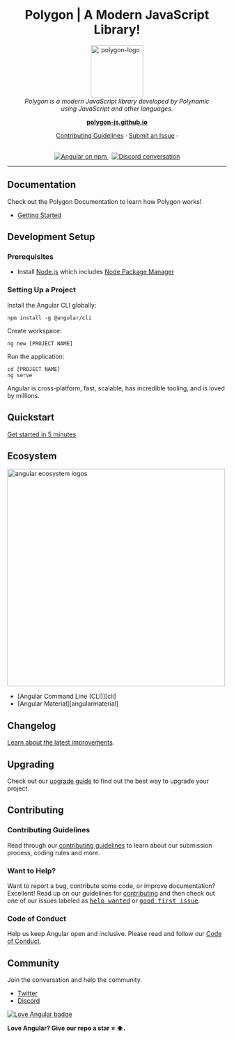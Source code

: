 <h1 align="center">Polygon | A Modern JavaScript Library!</h1>

<p align="center">
  <img src="aio/src/assets/images/logos/angular/angular.png" alt="polygon-logo" width="120px" height="120px"/>
  <br>
  <i>Polygon is a modern JavaScript library developed by Polynamic
    <br> using JavaScript and other languages.</i>
  <br>
</p>

<p align="center">
  <a href="https://polygon-js.github.io"><strong>polygon-js.github.io</strong></a>
  <br>
</p>

<p align="center">
  <a href="CONTRIBUTING.md">Contributing Guidelines</a>
  ·
  <a href="https://github.com/Polynamic/polygon/issues">Submit an Issue</a>
  ·
  <!-- <a href="https://blog.polygonjs.org/">Blog</a> -->
  <br>
  <br>
</p>

<p align="center">
  <a href="https://www.npmjs.com/@angular/core">
    <img src="https://img.shields.io/npm/v/@angular/core.svg?logo=npm&logoColor=fff&label=NPM+package&color=limegreen" alt="Angular on npm" />
  </a>&nbsp;
  <a href="https://discord.gg/NT42hNkFHp">
    <img src="https://img.shields.io/discord/976705686186651688.svg?logo=discord&logoColor=fff&label=Discord&color=7389d8" alt="Discord conversation" />
  </a>
</p>

<hr>

## Documentation

Check out the Polygon Documentation to learn how Polygon works!

- [Getting Started][quickstart]

## Development Setup

### Prerequisites

- Install [Node.js] which includes [Node Package Manager][npm]

### Setting Up a Project

Install the Angular CLI globally:

```
npm install -g @angular/cli
```

Create workspace:

```
ng new [PROJECT NAME]
```

Run the application:

```
cd [PROJECT NAME]
ng serve
```

Angular is cross-platform, fast, scalable, has incredible tooling, and is loved by millions.

## Quickstart

[Get started in 5 minutes][quickstart].

## Ecosystem

<p>
  <img src="/docs/images/angular-ecosystem-logos.png" alt="angular ecosystem logos" width="500px" height="auto">
</p>

- [Angular Command Line (CLI)][cli]
- [Angular Material][angularmaterial]

## Changelog

[Learn about the latest improvements][changelog].

## Upgrading

Check out our [upgrade guide](https://update.angular.io/) to find out the best way to upgrade your project.

## Contributing

### Contributing Guidelines

Read through our [contributing guidelines][contributing] to learn about our submission process, coding rules and more.

### Want to Help?

Want to report a bug, contribute some code, or improve documentation? Excellent! Read up on our guidelines for [contributing][contributing] and then check out one of our issues labeled as <kbd>[help wanted](https://github.com/angular/angular/labels/help%20wanted)</kbd> or <kbd>[good first issue](https://github.com/angular/angular/labels/good%20first%20issue)</kbd>.

### Code of Conduct

Help us keep Angular open and inclusive. Please read and follow our [Code of Conduct][codeofconduct].

## Community

Join the conversation and help the community.

- [Twitter][twitter]
- [Discord][discord]

[![Love Angular badge](https://img.shields.io/badge/angular-love-blue?logo=angular&angular=love)](https://www.github.com/angular/angular)

**Love Angular? Give our repo a star :star: :arrow_up:.**

[contributing]: CONTRIBUTING.md
[quickstart]: https://polygon-js.github.io/start
[changelog]: CHANGELOG.md
[ng]: https://polygon-js.github.io
[documentation]: https://angular.io/docs
[node.js]: https://nodejs.org/
[npm]: https://www.npmjs.com/get-npm
[codeofconduct]: CODE_OF_CONDUCT.md
[twitter]: https://www.twitter.com/polygonlib
[discord]: https://discord.gg/NT42hNkFHp
